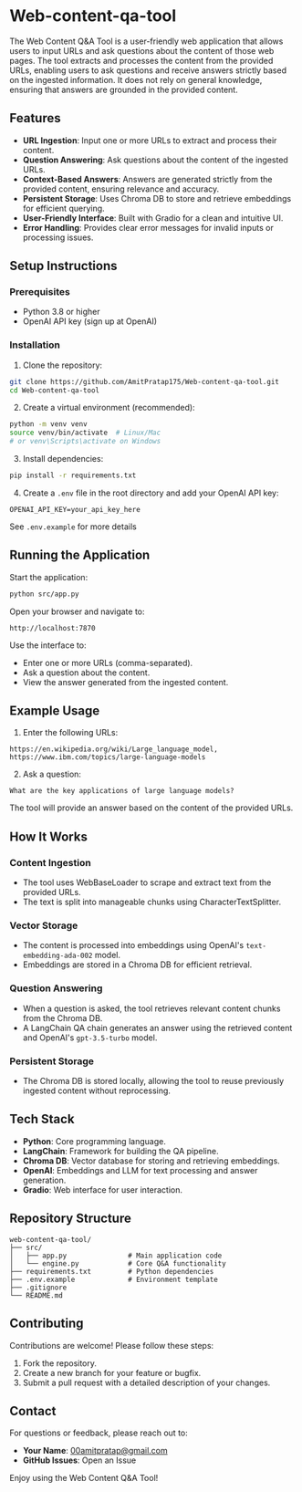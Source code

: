 # Web-content-qa-tool

The Web Content Q&A Tool is a user-friendly web application that allows users to input URLs and ask questions about the content of those web pages. The tool extracts and processes the content from the provided URLs, enabling users to ask questions and receive answers strictly based on the ingested information. It does not rely on general knowledge, ensuring that answers are grounded in the provided content.

## Features

- **URL Ingestion**: Input one or more URLs to extract and process their content.
- **Question Answering**: Ask questions about the content of the ingested URLs.
- **Context-Based Answers**: Answers are generated strictly from the provided content, ensuring relevance and accuracy.
- **Persistent Storage**: Uses Chroma DB to store and retrieve embeddings for efficient querying.
- **User-Friendly Interface**: Built with Gradio for a clean and intuitive UI.
- **Error Handling**: Provides clear error messages for invalid inputs or processing issues.

## Setup Instructions

### Prerequisites

- Python 3.8 or higher
- OpenAI API key (sign up at OpenAI)

### Installation

1. Clone the repository:

```bash
git clone https://github.com/AmitPratap175/Web-content-qa-tool.git
cd Web-content-qa-tool
```

2. Create a virtual environment (recommended):

```bash
python -m venv venv
source venv/bin/activate  # Linux/Mac
# or venv\Scripts\activate on Windows
```

3. Install dependencies:

```bash
pip install -r requirements.txt
```

4. Create a `.env` file in the root directory and add your OpenAI API key:

```env
OPENAI_API_KEY=your_api_key_here
```
See `.env.example` for more details

## Running the Application

Start the application:

```bash
python src/app.py
```

Open your browser and navigate to:

```
http://localhost:7870
```

Use the interface to:

- Enter one or more URLs (comma-separated).
- Ask a question about the content.
- View the answer generated from the ingested content.

## Example Usage

1. Enter the following URLs:

```
https://en.wikipedia.org/wiki/Large_language_model, https://www.ibm.com/topics/large-language-models
```

2. Ask a question:

```
What are the key applications of large language models?
```

The tool will provide an answer based on the content of the provided URLs.

## How It Works

### Content Ingestion

- The tool uses WebBaseLoader to scrape and extract text from the provided URLs.
- The text is split into manageable chunks using CharacterTextSplitter.

### Vector Storage

- The content is processed into embeddings using OpenAI's `text-embedding-ada-002` model.
- Embeddings are stored in a Chroma DB for efficient retrieval.

### Question Answering

- When a question is asked, the tool retrieves relevant content chunks from the Chroma DB.
- A LangChain QA chain generates an answer using the retrieved content and OpenAI's `gpt-3.5-turbo` model.

### Persistent Storage

- The Chroma DB is stored locally, allowing the tool to reuse previously ingested content without reprocessing.

## Tech Stack

- **Python**: Core programming language.
- **LangChain**: Framework for building the QA pipeline.
- **Chroma DB**: Vector database for storing and retrieving embeddings.
- **OpenAI**: Embeddings and LLM for text processing and answer generation.
- **Gradio**: Web interface for user interaction.

## Repository Structure

```
web-content-qa-tool/
├── src/
│   ├── app.py               # Main application code
│   └── engine.py            # Core Q&A functionality
├── requirements.txt         # Python dependencies
├── .env.example             # Environment template
├── .gitignore
└── README.md
```

## Contributing

Contributions are welcome! Please follow these steps:

1. Fork the repository.
2. Create a new branch for your feature or bugfix.
3. Submit a pull request with a detailed description of your changes.

## Contact

For questions or feedback, please reach out to:

- **Your Name**: 00amitpratap@gmail.com
- **GitHub Issues**: Open an Issue

Enjoy using the Web Content Q&A Tool!

